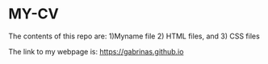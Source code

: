 # MY-CV

The contents of this repo are:
1)Myname file
2) HTML files, and
3) CSS files

The link to my webpage is: https://gabrinas.github.io


